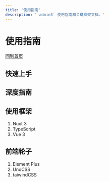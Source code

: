 ```yaml
---
title: '使用指南'
description: '`admin3` 使用指南和关键框架文档。'
---
```

# 使用指南

[回到首页](/)

## 快速上手
## 深度指南
## 使用框架
1. Nuxt 3
2. TypeScript
3. Vue 3

## 前端轮子
1. Element Plus
2. UnoCSS
3. taiwindCSS
